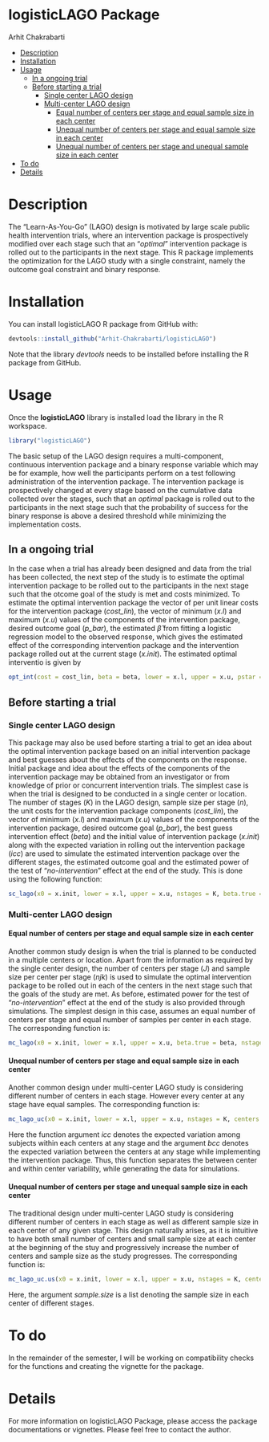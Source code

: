 logisticLAGO Package
================
Arhit Chakrabarti

-   [Description](#description)
-   [Installation](#installation)
-   [Usage](#usage)
    -   [In a ongoing trial](#in-a-ongoing-trial)
    -   [Before starting a trial](#before-starting-a-trial)
        -   [Single center LAGO design](#single-center-lago-design)
        -   [Multi-center LAGO design](#multi-center-lago-design)
            -   [Equal number of centers per stage and equal sample size
                in each
                center](#equal-number-of-centers-per-stage-and-equal-sample-size-in-each-center)
            -   [Unequal number of centers per stage and equal sample
                size in each
                center](#unequal-number-of-centers-per-stage-and-equal-sample-size-in-each-center)
            -   [Unequal number of centers per stage and unequal sample
                size in each
                center](#unequal-number-of-centers-per-stage-and-unequal-sample-size-in-each-center)
-   [To do](#to-do)
-   [Details](#details)

# Description

The “Learn-As-You-Go” (LAGO) design is motivated by large scale public
health intervention trials, where an intervention package is
prospectively modified over each stage such that an “*optimal*”
intervention package is rolled out to the participants in the next
stage. This R package implements the optimization for the LAGO study
with a single constraint, namely the outcome goal constraint and binary
response.

# Installation

You can install logisticLAGO R package from GitHub with:

``` r
devtools::install_github("Arhit-Chakrabarti/logisticLAGO")
```

Note that the library *devtools* needs to be installed before installing
the R package from GitHub.

# Usage

Once the **logisticLAGO** library is installed load the library in the R
workspace.

``` r
library("logisticLAGO")
```

The basic setup of the LAGO design requires a multi-component,
continuous intervention package and a binary response variable which may
be for example, how well the participants perform on a test following
administration of the intervention package. The intervention package is
prospectively changed at every stage based on the cumulative data
collected over the stages, such that an *optimal* package is rolled out
to the participants in the next stage such that the probability of
success for the binary response is above a desired threshold while
minimizing the implementation costs.

## In a ongoing trial

In the case when a trial has already been designed and data from the
trial has been collected, the next step of the study is to estimate the
optimal intervention package to be rolled out to the participants in the
next stage such that the otcome goal of the study is met and costs
minimized. To estimate the optimal intervention package the vector of
per unit linear costs for the intervention package (*cost\_lin*), the
vector of minimum (*x.l*) and maximum (*x.u*) values of the components
of the intervention package, desired outcome goal (*p\_bar*), the
estimated *β̂* from fitting a logistic regression model to the observed
response, which gives the estimated effect of the corresponding
intervention package and the intervention package rolled out at the
current stage (*x.init*). The estimated optimal interventio is given by

``` r
opt_int(cost = cost_lin, beta = beta, lower = x.l, upper = x.u, pstar = p_bar, starting.value = x.init)
```

## Before starting a trial

### Single center LAGO design

This package may also be used before starting a trial to get an idea
about the optimal intervention package based on an initial intervention
package and best guesses about the effects of the components on the
response. Initial package and idea about the effects of the components
of the intervention package may be obtained from an investigator or from
knowledge of prior or concurrent intervention trials. The simplest case
is when the trial is designed to be conducted in a single center or
location. The number of stages (*K*) in the LAGO design, sample size per
stage (*n*), the unit costs for the intervention package components
(*cost\_lin*), the vector of minimum (*x.l*) and maximum (*x.u*) values
of the components of the intervention package, desired outcome goal
(*p\_bar*), the best guess intervention effect (*beta*) and the initial
value of intervention package (*x.init*) along with the expected
variation in rolling out the intervention package (*icc*) are used to
simulate the estimated intervention package over the different stages,
the estimated outcome goal and the estimated power of the test of
“*no-intervention*” effect at the end of the study. This is done using
the following function:

``` r
sc_lago(x0 = x.init, lower = x.l, upper = x.u, nstages = K, beta.true = beta, sample.size = n, icc = icc, cost.vec = cost_lin, prob = p_bar, B = 100, intercept = TRUE)
```

### Multi-center LAGO design

#### Equal number of centers per stage and equal sample size in each center

Another common study design is when the trial is planned to be conducted
in a multiple centers or location. Apart from the information as
required by the single center design, the number of centers per stage
(*J*) and sample size per center per stage (*njk*) is used to simulate
the optimal intervention package to be rolled out in each of the centers
in the next stage such that the goals of the study are met. As before,
estimated power for the test of “*no-intervention*” effect at the end of
the study is also provided through simulations. The simplest design in
this case, assumes an equal number of centers per stage and equal number
of samples per center in each stage. The corresponding function is:

``` r
mc_lago(x0 = x.init, lower = x.l, upper = x.u, beta.true = beta, nstages = K, centers = J, sample.size = njk, icc = 0.1, prob = p_bar, cost.vec = cost_lin)
```

#### Unequal number of centers per stage and equal sample size in each center

Another common design under multi-center LAGO study is considering
different number of centers in each stage. However every center at any
stage have equal samples. The corresponding function is:

``` r
mc_lago_uc(x0 = x.init, lower = x.l, upper = x.u, nstages = K, centers = J, sample.size = njk, cost.vec = cost_lin, prob = p_bar, beta.true = beta.vec, icc = 0.1, bcc = 0.15)
```

Here the function argument *icc* denotes the expected variation among
subjects within each centers at any stage and the argument *bcc* denotes
the expected variation between the centers at any stage while
implementing the intervention package. Thus, this function separates the
between center and within center variability, while generating the data
for simulations.

#### Unequal number of centers per stage and unequal sample size in each center

The traditional design under multi-center LAGO study is considering
different number of centers in each stage as well as different sample
size in each center of any given stage. This design naturally arises, as
it is intuitive to have both small number of centers and small sample
size at each center at the beginning of the stuy and progressively
increase the number of centers and sample size as the study progresses.
The corresponding function is:

``` r
mc_lago_uc.us(x0 = x.init, lower = x.l, upper = x.u, nstages = K, centers = J, sample.size = njk, cost.vec = cost_lin, prob = p_bar, beta.true = beta.vec, icc = 0.1, bcc = 0.15)
```

Here, the argument *sample.size* is a list denoting the sample size in
each center of different stages.

# To do

In the remainder of the semester, I will be working on compatibility
checks for the functions and creating the vignette for the package.

# Details

For more information on logisticLAGO Package, please access the package
documentations or vignettes. Please feel free to contact the author.
